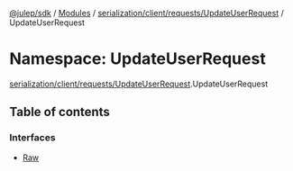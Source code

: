 [@julep/sdk](../README.md) / [Modules](../modules.md) / [serialization/client/requests/UpdateUserRequest](serialization_client_requests_UpdateUserRequest.md) / UpdateUserRequest

# Namespace: UpdateUserRequest

[serialization/client/requests/UpdateUserRequest](serialization_client_requests_UpdateUserRequest.md).UpdateUserRequest

## Table of contents

### Interfaces

- [Raw](../interfaces/serialization_client_requests_UpdateUserRequest.UpdateUserRequest.Raw.md)
